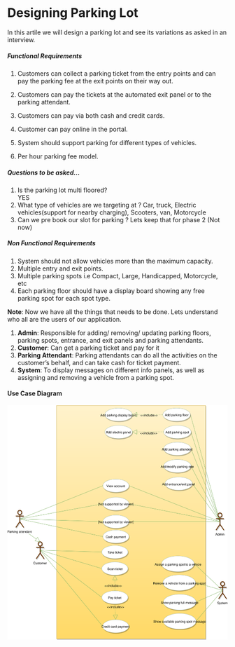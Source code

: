 

# Designing Parking Lot

In this artile we will design a parking lot and see its variations as asked in an interview.



##### Functional Requirements 

1. Customers can collect a parking ticket from the entry points and can pay the parking fee at the exit points on their way out.
2. Customers can pay the tickets at the automated exit panel or to the parking attendant.

3. Customers can pay via both cash and credit cards.
4. Customer can pay online in the portal.
5. System should support parking for different types of vehicles.
6. Per hour parking fee model.
   
##### Questions to be asked...

1. Is the parking lot multi floored?  
   YES
2. What type of vehicles are we targeting at ? 
   Car, truck, Electric vehicles(support for nearby charging), Scooters, van, Motorcycle
3. Can we pre book our slot for parking ?
   Lets keep that for phase 2 (Not now)


##### Non Functional Requirements 
1. System should not allow vehicles more than the maximum capacity.
2. Multiple entry and exit points.
3. Multiple parking spots i.e Compact, Large, Handicapped, Motorcycle, etc
4. Each parking floor should have a display board showing any free parking spot for each spot type.

**Note**: Now we have all the things that needs to be done. Lets understand who all are the users of our application.

1. **Admin**: Responsible for adding/ removing/ updating parking floors, parking spots, entrance, and exit panels and parking attendants.
2. **Customer**: Can get a parking ticket and pay for it
3. **Parking Attendant**: Parking attendants can do all the activities on the customer’s behalf, and can take cash for ticket payment.
4. **System**:  To display messages on different info panels, as well as assigning and removing a vehicle from a parking spot.

#### Use Case Diagram

![usecase](../../static/img/parking-lot/usecase.svg)


